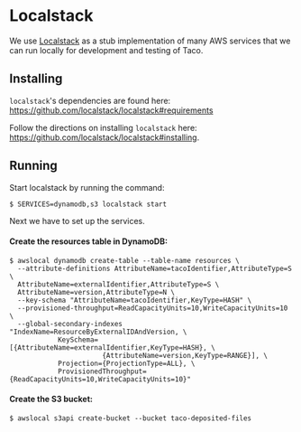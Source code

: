 # Localstack

We use [Localstack](https://github.com/localstack/localstack) as a stub implementation of many AWS services that we can run locally for development and testing of Taco.

## Installing
`localstack`'s dependencies are found here:
https://github.com/localstack/localstack#requirements

Follow the directions on installing `localstack` here: https://github.com/localstack/localstack#installing.


## Running

Start localstack by running the command:
```shell
$ SERVICES=dynamodb,s3 localstack start
```

Next we have to set up the services.

#### Create the resources table in DynamoDB:
```shell
$ awslocal dynamodb create-table --table-name resources \
  --attribute-definitions AttributeName=tacoIdentifier,AttributeType=S \
  AttributeName=externalIdentifier,AttributeType=S \
  AttributeName=version,AttributeType=N \
  --key-schema "AttributeName=tacoIdentifier,KeyType=HASH" \
  --provisioned-throughput=ReadCapacityUnits=10,WriteCapacityUnits=10 \
  --global-secondary-indexes "IndexName=ResourceByExternalIDAndVersion, \
            KeySchema=[{AttributeName=externalIdentifier,KeyType=HASH}, \
                       {AttributeName=version,KeyType=RANGE}], \
            Projection={ProjectionType=ALL}, \
            ProvisionedThroughput={ReadCapacityUnits=10,WriteCapacityUnits=10}"
```

#### Create the S3 bucket:
```shell
$ awslocal s3api create-bucket --bucket taco-deposited-files
```
